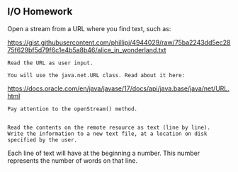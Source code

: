 ## I/O Homework

Open a stream from a URL where you find text, such as:

https://gist.githubusercontent.com/phillipj/4944029/raw/75ba2243dd5ec2875f629bf5d79f6c1e4b5a8b46/alice_in_wonderland.txt

    Read the URL as user input.

    You will use the java.net.URL class. Read about it here: 
https://docs.oracle.com/en/java/javase/17/docs/api/java.base/java/net/URL.html

    Pay attention to the openStream() method.


    Read the contents on the remote resource as text (line by line).
    Write the information to a new text file, at a location on disk specified by the user.
Each line of text will have at the beginning a number. This number represents the number of words on that line.